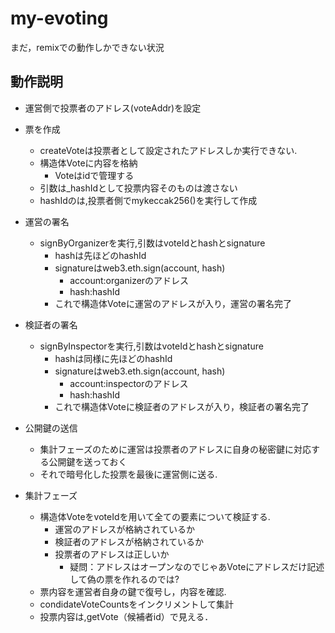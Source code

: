 # my-evoting
まだ，remixでの動作しかできない状況

## 動作説明

- 運営側で投票者のアドレス(voteAddr)を設定

- 票を作成
  - createVoteは投票者として設定されたアドレスしか実行できない.
  - 構造体Voteに内容を格納
    - Voteはidで管理する
  - 引数は_hashIdとして投票内容そのものは渡さない
  - hashIdのは,投票者側でmykeccak256()を実行して作成
  
- 運営の署名
  - signByOrganizerを実行,引数はvoteIdとhashとsignature
    - hashは先ほどのhashId
    - signatureはweb3.eth.sign(account, hash)
      - account:organizerのアドレス
      - hash:hashId
    - これで構造体Voteに運営のアドレスが入り，運営の署名完了
    
- 検証者の署名
  - signByInspectorを実行,引数はvoteIdとhashとsignature
    - hashは同様に先ほどのhashId
    - signatureはweb3.eth.sign(account, hash)
      - account:inspectorのアドレス
      - hash:hashId
    - これで構造体Voteに検証者のアドレスが入り，検証者の署名完了
  
- 公開鍵の送信
  - 集計フェーズのために運営は投票者のアドレスに自身の秘密鍵に対応する公開鍵を送っておく
  - それで暗号化した投票を最後に運営側に送る.
  
- 集計フェーズ
  - 構造体VoteをvoteIdを用いて全ての要素について検証する.
    - 運営のアドレスが格納されているか
    - 検証者のアドレスが格納されているか
    - 投票者のアドレスは正しいか
      - 疑問：アドレスはオープンなのでじゃあVoteにアドレスだけ記述して偽の票を作れるのでは?
  - 票内容を運営者自身の鍵で復号し，内容を確認.
  - condidateVoteCountsをインクリメントして集計
  - 投票内容は,getVote（候補者id）で見える．
    
    
    
    
